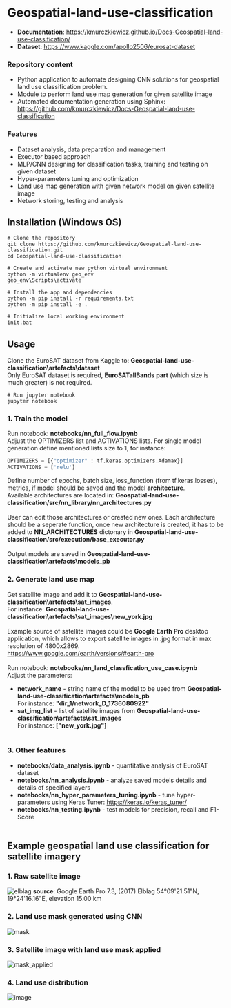 # Geospatial-land-use-classification

- **Documentation**: https://kmurczkiewicz.github.io/Docs-Geospatial-land-use-classification/ 
- **Dataset**: https://www.kaggle.com/apollo2506/eurosat-dataset 


### **Repository content** 

- Python application to automate designing CNN solutions for geospatial land use classification problem.
- Module to perform land use map generation for given satellite image
- Automated documentation generation using Sphinx: https://github.com/kmurczkiewicz/Docs-Geospatial-land-use-classification

### **Features**

- Dataset analysis, data preparation and management
- Executor based approach
- MLP/CNN designing for classification tasks, training and testing on given dataset
- Hyper-parameters tuning and optimization
- Land use map generation with given network model on given satellite image
- Network storing, testing and analysis

## Installation (Windows OS)

```shell
# Clone the repository
git clone https://github.com/kmurczkiewicz/Geospatial-land-use-classification.git
cd Geospatial-land-use-classification

# Create and activate new python virtual environment
python -m virtualenv geo_env
geo_env\Scripts\activate

# Install the app and dependencies
python -m pip install -r requirements.txt
python -m pip install -e .

# Initialize local working environment
init.bat
```

## Usage
Clone the EuroSAT dataset from Kaggle to: **Geospatial-land-use-classification\artefacts\dataset** \
Only EuroSAT dataset is required, **EuroSATallBands part** (which size is much greater) is not required.

```shell
# Run jupyter notebook
jupyter notebook
```

### 1. Train the model
Run notebook: **notebooks/nn_full_flow.ipynb** \
Adjust the OPTIMIZERS list and ACTIVATIONS lists. For single model generation define mentioned lists size to 1, for instance:
```python
OPTIMIZERS = [{"optimizer" : tf.keras.optimizers.Adamax}]
ACTIVATIONS = ['relu']
```
Define number of epochs, batch size, loss_function (from tf.keras.losses), metrics, if model should be saved and the model **architecture**. \
Available architectures are located in: **Geospatial-land-use-classification/src/nn_library/nn_architectures.py** \
<br/>
User can edit those architectures or created new ones. Each architecture should be a seperate function, once new architecture is created, it has to be added to **NN_ARCHITECTURES** dictonary in **Geospatial-land-use-classification/src/execution/base_executor.py**
<br/><br/>
Output models are saved in **Geospatial-land-use-classification\artefacts\models_pb**

### 2. Generate land use map
Get satellite image and add it to **Geospatial-land-use-classification\artefacts\sat_images**. <br/>
For instance: **Geospatial-land-use-classification\artefacts\sat_images\new_york.jpg**
<br/><br/>
Example source of satellite images could be **Google Earth Pro** desktop application, which allows to export satellite images in .jpg format in max resolution of 4800x2869.<br/>
https://www.google.com/earth/versions/#earth-pro
<br/><br/>
Run notebook: **notebooks/nn_land_classfication_use_case.ipynb** \
Adjust the parameters:
- **network_name** - string name of the model to be used from **Geospatial-land-use-classification\artefacts\models_pb** <br/>
For instance: **"dir_1/network_D_1736080922"**
- **sat_img_list** - list of satellite images from **Geospatial-land-use-classification\artefacts\sat_images** <br/>
For instance: **["new_york.jpg"]**
<br/><br/>
### 3. Other features
- **notebooks/data_analysis.ipynb** - quantitative analysis of EuroSAT dataset
- **notebooks/nn_analysis.ipynb** - analyze saved models details and details of specified layers
- **notebooks/nn_hyper_parameters_tuning.ipynb** - tune hyper-parameters using Keras Tuner: https://keras.io/keras_tuner/
- **notebooks/nn_testing.ipynb** - test models for precision, recall and F1-Score
<br/><br/>
## Example geospatial land use classification for satellite imagery

### 1. Raw satellite image
![elblag](https://user-images.githubusercontent.com/71273151/180648900-4fc98760-70ba-45ac-9fbd-7b99d18651dd.png)
**source**: Google Earth Pro 7.3, (2017) Elblag 54°09'21.51"N, 19°24'16.16"E, elevation 15.00 km

### 2. Land use mask generated using CNN
![mask](https://user-images.githubusercontent.com/71273151/180648915-7c69834c-4319-4837-b07c-c533c124d300.png)

### 3. Satellite image with land use mask applied
![mask_applied](https://user-images.githubusercontent.com/71273151/180648919-de392b9d-1097-45c5-b478-6ab47c05c6fa.png)


### 4. Land use distribution
![image](https://github.com/kmurczkiewicz/Geospatial-land-use-classification/assets/71273151/9f28fd2b-d2d6-4048-8c0a-f61742b5ae78)
